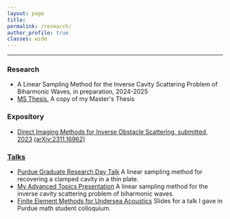 ```yaml
---
layout: page
title: 
permalink: /research/
author_profile: true
classes: wide
---
```

---

<h3>Research</h3>


* A Linear Sampling Method for the Inverse Cavity Scattering Problem of Biharmonic Waves, in preparation, 2024-2025
* <a href="https://obiorag.github.io/files/Finite element modeling of underwater acoustic environments and d.pdf" target="_blank">MS Thesis.</a> A copy of my Master's Thesis
<h3>Expository</h3>

* <a href="https://obiorag.github.io/files/Direct_Imaging_Methods-2.pdf" target="_blank">Direct Imaging Methods for Inverse Obstacle Scattering, submitted, 2023</a> <a href="https://arxiv.org/abs/2311.16962" target="_blank">(arXiv:2311.16962) 

<h3>Talks</h3>

* <a href="https://obiorag.github.io/files/LSM_Slides.pdf" target="_blank">Purdue Graduate Research Day Talk</a> A linear sampling method for recovering a clamped cavity in a thin plate.
* <a href="https://obiorag.github.io/files/A linear sampling method for the inverse cavity scattering problem of biharmonic waves - My Advanced Topics Presentation.pdf" target="_blank">My Advanced Topics Presentation</a> A linear sampling method for the inverse cavity scattering problem of biharmonic waves.
* <a href="https://obiorag.github.io/files/FEM_Undersea_Acoustics.pdf" target="_blank">Finite Element Methods for Undersea Acoustics</a> Slides for a talk I gave in Purdue math student colloquium.






